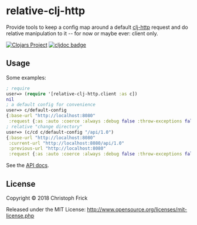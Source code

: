 # relative-clj-http

Provide tools to keep a config map around a default
[clj-http](https://github.com/dakrone/clj-http) request and do relative
manipulation to it -- for now or maybe ever: client only.

[![Clojars Project](https://img.shields.io/clojars/v/net.ofnir/relative-clj-http.svg)](https://clojars.org/net.ofnir/relative-clj-http)
[![cljdoc badge](https://cljdoc.org/badge/net.ofnir/relative-clj-http)](https://cljdoc.org/d/net.ofnir/relative-clj-http/CURRENT)

## Usage

Some examples:

```clojure
; require
user=> (require '[relative-clj-http.client :as c])
nil
; a default config for convenience
user=> c/default-config
{:base-url "http://localhost:8080"
 :request {:as :auto :coerce :always :debug false :throw-exceptions false}}
; relative "change directory"
user=> (c/cd c/default-config "/api/1.0")
{:base-url "http://localhost:8080"
 :current-url "http://localhost:8080/api/1.0"
 :previous-url "http://localhost:8080"
 :request {:as :auto :coerce :always :debug false :throw-exceptions false}}

```

See the [API docs](https://christoph-frick.github.io/relative-clj-http/).

## License

Copyright © 2018 Christoph Frick

Released under the MIT License: http://www.opensource.org/licenses/mit-license.php
